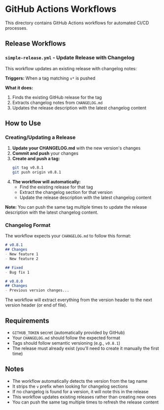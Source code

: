 # GitHub Actions Workflows

This directory contains GitHub Actions workflows for automated CI/CD processes.

## Release Workflows

### `simple-release.yml` - Update Release with Changelog
This workflow updates an existing release with changelog notes:

**Triggers:** When a tag matching `v*` is pushed

**What it does:**
1. Finds the existing GitHub release for the tag
2. Extracts changelog notes from `CHANGELOG.md`
3. Updates the release description with the latest changelog content

## How to Use

### Creating/Updating a Release

1. **Update your CHANGELOG.md** with the new version's changes
2. **Commit and push** your changes
3. **Create and push a tag:**
   ```bash
   git tag v0.8.1
   git push origin v0.8.1
   ```
4. **The workflow will automatically:**
   - Find the existing release for that tag
   - Extract the changelog section for that version
   - Update the release description with the latest changelog content

**Note:** You can push the same tag multiple times to update the release description with the latest changelog content.

### Changelog Format

The workflow expects your `CHANGELOG.md` to follow this format:
```markdown
# v0.8.1
## Changes
- New feature 1
- New feature 2

## Fixed
- Bug fix 1

# v0.8.0
## Changes
- Previous version changes...
```

The workflow will extract everything from the version header to the next version header (or end of file).

## Requirements

- `GITHUB_TOKEN` secret (automatically provided by GitHub)
- Your `CHANGELOG.md` should follow the expected format
- Tags should follow semantic versioning (e.g., `v0.8.1`)
- The release must already exist (you'll need to create it manually the first time)

## Notes

- The workflow automatically detects the version from the tag name
- It strips the `v` prefix when looking for changelog sections
- If no changelog is found for a version, it will note this in the release
- This workflow updates existing releases rather than creating new ones
- You can push the same tag multiple times to refresh the release content
